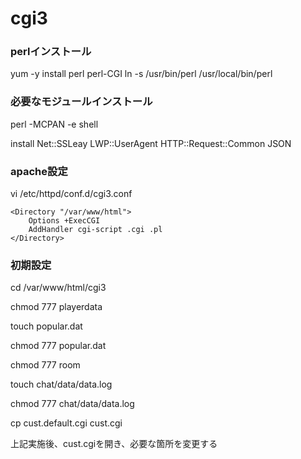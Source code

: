 # cgi3

### perlインストール
yum -y install perl perl-CGI
ln -s /usr/bin/perl /usr/local/bin/perl

### 必要なモジュールインストール
perl -MCPAN -e shell

install Net::SSLeay LWP::UserAgent HTTP::Request::Common JSON

### apache設定
vi /etc/httpd/conf.d/cgi3.conf

```
<Directory "/var/www/html">
    Options +ExecCGI
    AddHandler cgi-script .cgi .pl
</Directory>
```

### 初期設定
cd /var/www/html/cgi3

chmod 777 playerdata

touch popular.dat

chmod 777 popular.dat

chmod 777 room

touch chat/data/data.log

chmod 777 chat/data/data.log

cp cust.default.cgi cust.cgi

上記実施後、cust.cgiを開き、必要な箇所を変更する


